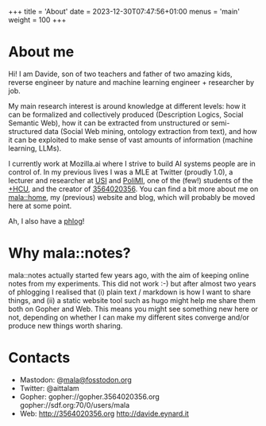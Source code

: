 +++
title = 'About'
date = 2023-12-30T07:47:56+01:00
menus = 'main'
weight = 100
+++

# About me

Hi! I am Davide, son of two teachers and father of two amazing kids, reverse 
engineer by nature and machine learning engineer + researcher by job.

My main research interest is around knowledge at different levels: how
it can be formalized and collectively produced (Description Logics, 
Social Semantic Web), how it can be extracted from unstructured or 
semi-structured data (Social Web mining, ontology extraction from text),
and how it can be exploited to make sense of vast amounts of information
(machine learning, LLMs).

I currently work at Mozilla.ai where I strive to build AI systems people
are in control of. In my previous lives I was a MLE at Twitter (proudly
1.0), a lecturer and researcher at [USI](https://www.usi.ch/) and
[PoliMI](https://www.polimi.it/), one of the (few!) students of the 
[+HCU](https://en.wikipedia.org/wiki/Old_Red_Cracker), and the creator
of [3564020356](http://3564020356.org/). You can find a bit more about
me on [mala::home](http://davide.eynard.it), my (previous) website and 
blog, which will probably be moved here at some point.

Ah, I also have a [phlog](gopher://gopher.3564020356.org)!


# Why mala::notes?

mala::notes actually started few years ago, with the aim of keeping online
notes from my experiments. This did not work :-) but after almost two years
of phlogging I realised that (i) plain text / markdown is how I want to share
things, and (ii) a static website tool such as hugo might help me share them
both on Gopher and Web. This means you might see something new here or not,
depending on whether I can make my different sites converge and/or produce
new things worth sharing.


# Contacts

- Mastodon: @mala@fosstodon.org
- Twitter: @aittalam
- Gopher: gopher://gopher.3564020356.org
          gopher://sdf.org:70/0/users/mala
- Web: http://3564020356.org
       http://davide.eynard.it
